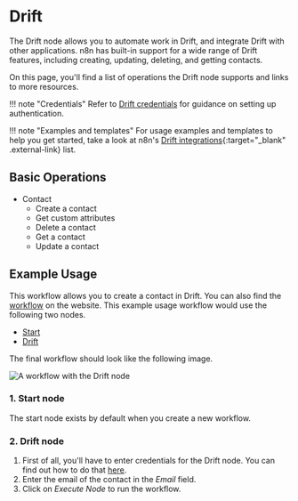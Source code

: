 # Drift

The Drift node allows you to automate work in Drift, and integrate Drift with other applications. n8n has built-in support for a wide range of Drift features, including creating, updating, deleting, and getting contacts. 

On this page, you'll find a list of operations the Drift node supports and links to more resources.

!!! note "Credentials"
    Refer to [Drift credentials](https://docs.n8n.io/integrations/builtin/credentials/drift/) for guidance on setting up authentication. 

!!! note "Examples and templates"
    For usage examples and templates to help you get started, take a look at n8n's [Drift integrations](https://n8n.io/integrations/drift/){:target="_blank" .external-link} list.


## Basic Operations

* Contact
    * Create a contact
    * Get custom attributes
    * Delete a contact
    * Get a contact
    * Update a contact

## Example Usage

This workflow allows you to create a contact in Drift. You can also find the [workflow](https://n8n.io/workflows/497) on the website. This example usage workflow would use the following two nodes.
- [Start](/integrations/builtin/core-nodes/n8n-nodes-base.start/)
- [Drift]()

The final workflow should look like the following image.

![A workflow with the Drift node](/_images/integrations/builtin/app-nodes/drift/workflow.png)

### 1. Start node

The start node exists by default when you create a new workflow.

### 2. Drift node

1. First of all, you'll have to enter credentials for the Drift node. You can find out how to do that [here](/integrations/builtin/credentials/drift/).
2. Enter the email of the contact in the *Email* field.
3. Click on *Execute Node* to run the workflow.
